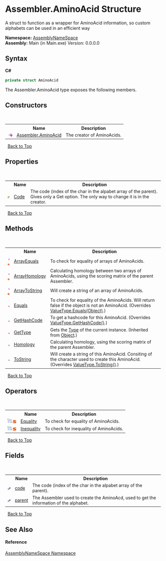 # Assembler.AminoAcid Structure
 

A struct to function as a wrapper for AminoAcid information, so custom alphabets can be used in an efficient way

**Namespace:**&nbsp;<a href="6bcc80ef-5cfd-db5f-1eb2-7297d1c16397">AssemblyNameSpace</a><br />**Assembly:**&nbsp;Main (in Main.exe) Version: 0.0.0.0

## Syntax

**C#**<br />
``` C#
private struct AminoAcid
```

The Assembler.AminoAcid type exposes the following members.


## Constructors
&nbsp;<table><tr><th></th><th>Name</th><th>Description</th></tr><tr><td>![Public method](media/pubmethod.gif "Public method")</td><td><a href="e3cfaf8f-5ec7-0591-6f41-fc49662de8a5">Assembler.AminoAcid</a></td><td>
The creator of AminoAcids.</td></tr></table>&nbsp;
<a href="#assembler.aminoacid-structure">Back to Top</a>

## Properties
&nbsp;<table><tr><th></th><th>Name</th><th>Description</th></tr><tr><td>![Public property](media/pubproperty.gif "Public property")</td><td><a href="96485775-30c2-89df-3835-e607aa5fe26c">Code</a></td><td>
The code (index of the char in the alpabet array of the parent). Gives only a Get option. The only way to change it is in the creator.</td></tr></table>&nbsp;
<a href="#assembler.aminoacid-structure">Back to Top</a>

## Methods
&nbsp;<table><tr><th></th><th>Name</th><th>Description</th></tr><tr><td>![Public method](media/pubmethod.gif "Public method")![Static member](media/static.gif "Static member")</td><td><a href="4762137c-9b93-ee57-1047-2ebf3c456513">ArrayEquals</a></td><td>
To check for equality of arrays of AminoAcids.</td></tr><tr><td>![Public method](media/pubmethod.gif "Public method")![Static member](media/static.gif "Static member")</td><td><a href="ce673474-78e4-99f0-9f8a-c18b483454d5">ArrayHomology</a></td><td>
Calculating homology between two arrays of AminoAcids, using the scoring matrix of the parent Assembler.</td></tr><tr><td>![Public method](media/pubmethod.gif "Public method")![Static member](media/static.gif "Static member")</td><td><a href="5ea4cf3e-6540-0efb-3ce9-518f1e9c33bc">ArrayToString</a></td><td>
Will create a string of an array of AminoAcids.</td></tr><tr><td>![Public method](media/pubmethod.gif "Public method")</td><td><a href="cb5e2e37-14fe-83c3-b399-57add8eb33a8">Equals</a></td><td>
To check for equality of the AminoAcids. Will return false if the object is not an AminoAcid.
 (Overrides <a href="http://msdn2.microsoft.com/en-us/library/2dts52z7" target="_blank">ValueType.Equals(Object)</a>.)</td></tr><tr><td>![Public method](media/pubmethod.gif "Public method")</td><td><a href="14da1996-1931-4e38-0012-964ea9e58aaa">GetHashCode</a></td><td>
To get a hashcode for this AminoAcid.
 (Overrides <a href="http://msdn2.microsoft.com/en-us/library/y3509fc2" target="_blank">ValueType.GetHashCode()</a>.)</td></tr><tr><td>![Public method](media/pubmethod.gif "Public method")</td><td><a href="http://msdn2.microsoft.com/en-us/library/dfwy45w9" target="_blank">GetType</a></td><td>
Gets the <a href="http://msdn2.microsoft.com/en-us/library/42892f65" target="_blank">Type</a> of the current instance.
 (Inherited from <a href="http://msdn2.microsoft.com/en-us/library/e5kfa45b" target="_blank">Object</a>.)</td></tr><tr><td>![Public method](media/pubmethod.gif "Public method")</td><td><a href="035ec806-e7f0-f0f2-12b2-de3ccd23f2f7">Homology</a></td><td>
Calculating homology, using the scoring matrix of the parent Assembler.</td></tr><tr><td>![Public method](media/pubmethod.gif "Public method")</td><td><a href="89c30a69-8fb9-4b8a-ba37-28347df75865">ToString</a></td><td>
Will create a string of this AminoAcid. Consiting of the character used to create this AminoAcid.
 (Overrides <a href="http://msdn2.microsoft.com/en-us/library/wb77sz3h" target="_blank">ValueType.ToString()</a>.)</td></tr></table>&nbsp;
<a href="#assembler.aminoacid-structure">Back to Top</a>

## Operators
&nbsp;<table><tr><th></th><th>Name</th><th>Description</th></tr><tr><td>![Public operator](media/puboperator.gif "Public operator")![Static member](media/static.gif "Static member")</td><td><a href="5783cf5e-de64-f5a8-c948-0ff548411953">Equality</a></td><td>
To check for equality of AminoAcids.</td></tr><tr><td>![Public operator](media/puboperator.gif "Public operator")![Static member](media/static.gif "Static member")</td><td><a href="932f1714-623a-1747-8206-51c2b491ce3b">Inequality</a></td><td>
To check for inequality of AminoAcids.</td></tr></table>&nbsp;
<a href="#assembler.aminoacid-structure">Back to Top</a>

## Fields
&nbsp;<table><tr><th></th><th>Name</th><th>Description</th></tr><tr><td>![Private field](media/privfield.gif "Private field")</td><td><a href="0cfa99ec-9293-3941-f32f-f57740aaa1b8">code</a></td><td>
The code (index of the char in the alpabet array of the parent).</td></tr><tr><td>![Private field](media/privfield.gif "Private field")</td><td><a href="a3a8535b-8e2f-c571-d907-66379d8b3f55">parent</a></td><td>
The Assembler used to create the AminoAcd, used to get the information of the alphabet.</td></tr></table>&nbsp;
<a href="#assembler.aminoacid-structure">Back to Top</a>

## See Also


#### Reference
<a href="6bcc80ef-5cfd-db5f-1eb2-7297d1c16397">AssemblyNameSpace Namespace</a><br />